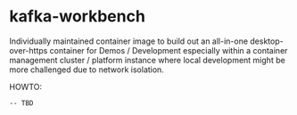 # kafka-workbench
Individually maintained container image to build out an all-in-one desktop-over-https container 
for Demos / Development especially within a container management cluster / platform instance where
local development might be more challenged due to network isolation. 


HOWTO: 

    -- TBD
